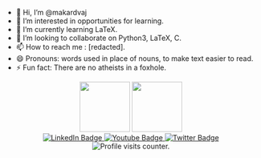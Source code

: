 - 👋 Hi, I’m @makardvaj
- 👀 I’m interested in opportunities for learning.
- 🌱 I’m currently learning LaTeX.
- 💞️ I’m looking to collaborate on Python3, LaTeX, C.
- 📫 How to reach me : [redacted].
- 😄 Pronouns: words used in place of nouns, to make text easier to read.
- ⚡ Fun fact: There are no atheists in a foxhole.

<!---
makardvaj/makardvaj is a ✨ special ✨ repository because its `README.md` (this file) appears on your GitHub profile.
You can click the Preview link to take a look at your changes.
--->

<div id="header" align="center">
  <img src="https://media0.giphy.com/media/v1.Y2lkPTc5MGI3NjExNjZrcWp3NHljZ2p1aWhwdGNyNmJxNGZsOG50Z3pxNWs5eHQzYmx4cyZlcD12MV9pbnRlcm5hbF9naWZfYnlfaWQmY3Q9cw/M9gbBd9nbDrOTu1Mqx/giphy.gif" width=100>
  <img src="https://media3.giphy.com/media/v1.Y2lkPTc5MGI3NjExNnl3ZzliemV6azk3aXJza3Q5bWloaGJjZW9ha3F2OGF6dGhuaTZ6ZCZlcD12MV9pbnRlcm5hbF9naWZfYnlfaWQmY3Q9Zw/Vbtc9VG51NtzT1Qnv1/giphy.gif" width=100>
</div>

<div id="badges" align="center">
  <a href="kedin.com/in/vaibhav-srivastva-1243462a3/">
    <img src="https://img.shields.io/badge/LinkedIn-blue?style=for-the-badge&logo=linkedin&logoColor=white" alt="LinkedIn Badge"/>
  </a>
  <a href="your-youtube-URL">
    <img src="https://img.shields.io/badge/YouTube-red?style=for-the-badge&logo=youtube&logoColor=white" alt="Youtube Badge"/>
  </a>
  <a href="your-twitter-URL">
    <img src="https://img.shields.io/badge/Twitter-blue?style=for-the-badge&logo=twitter&logoColor=white" alt="Twitter Badge"/>
  </a>
</div>

<div id="visit-counter" align="center">
  <img src="https://komarev.com/ghpvc/?username=makardvaj&style=flat-square&color=blue" alt="Profile visits counter."/>
</div>
